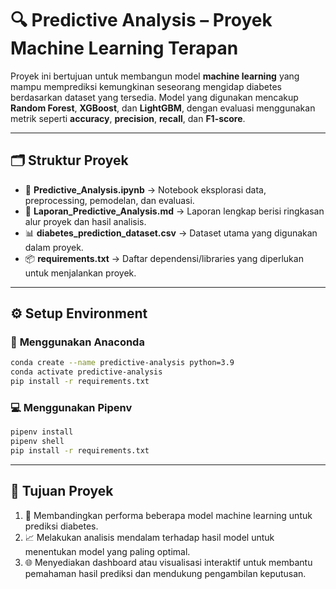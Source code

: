 # 🔍 Predictive Analysis – Proyek Machine Learning Terapan

Proyek ini bertujuan untuk membangun model **machine learning** yang mampu memprediksi kemungkinan seseorang mengidap diabetes berdasarkan dataset yang tersedia. Model yang digunakan mencakup **Random Forest**, **XGBoost**, dan **LightGBM**, dengan evaluasi menggunakan metrik seperti **accuracy**, **precision**, **recall**, dan **F1-score**.

---

## 🗂️ Struktur Proyek

* 📓 **Predictive\_Analysis.ipynb** → Notebook eksplorasi data, preprocessing, pemodelan, dan evaluasi.
* 📝 **Laporan\_Predictive\_Analysis.md** → Laporan lengkap berisi ringkasan alur proyek dan hasil analisis.
* 📊 **diabetes\_prediction\_dataset.csv** → Dataset utama yang digunakan dalam proyek.
* 📦 **requirements.txt** → Daftar dependensi/libraries yang diperlukan untuk menjalankan proyek.

---

## ⚙️ Setup Environment

### 🐍 **Menggunakan Anaconda**

```bash
conda create --name predictive-analysis python=3.9
conda activate predictive-analysis
pip install -r requirements.txt
```

### 💻 **Menggunakan Pipenv**

```bash
pipenv install
pipenv shell
pip install -r requirements.txt
```

---

## 🎯 Tujuan Proyek

1. 🔬 Membandingkan performa beberapa model machine learning untuk prediksi diabetes.
2. 📈 Melakukan analisis mendalam terhadap hasil model untuk menentukan model yang paling optimal.
3. 🌐 Menyediakan dashboard atau visualisasi interaktif untuk membantu pemahaman hasil prediksi dan mendukung pengambilan keputusan.
